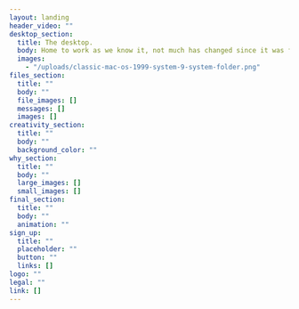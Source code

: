 ```yaml
---
layout: landing
header_video: ""
desktop_section:
  title: The desktop.
  body: Home to work as we know it, not much has changed since it was first introduced.
  images:
    - "/uploads/classic-mac-os-1999-system-9-system-folder.png"
files_section:
  title: ""
  body: ""
  file_images: []
  messages: []
  images: []
creativity_section:
  title: ""
  body: ""
  background_color: ""
why_section:
  title: ""
  body: ""
  large_images: []
  small_images: []
final_section:
  title: ""
  body: ""
  animation: ""
sign_up:
  title: ""
  placeholder: ""
  button: ""
  links: []
logo: ""
legal: ""
link: []
---
```

